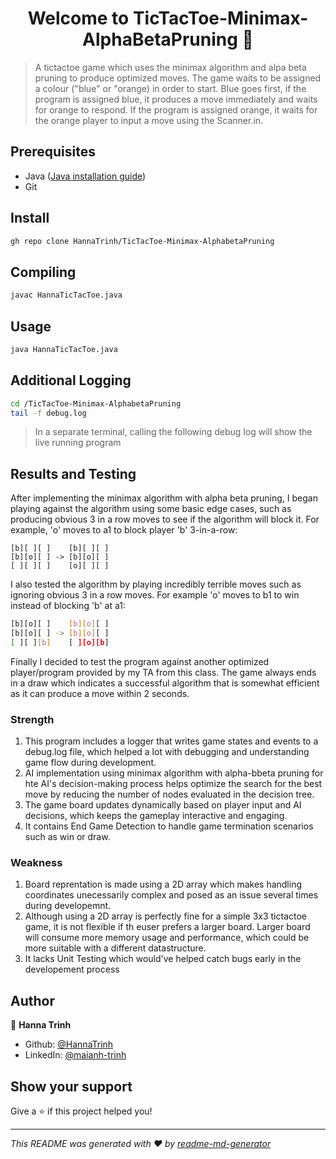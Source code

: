 <h1 align="center">Welcome to TicTacToe-Minimax-AlphaBetaPruning 👋</h1>
<p>
</p>

> A tictactoe game which uses the minimax algorithm and alpa beta pruning to produce optimized moves. The game waits to be assigned a colour (&#34;blue&#34; or &#34;orange) in order to start. Blue goes first, if the program is assigned blue, it produces a move immediately and waits for orange to respond. If the program is assigned orange, it waits for the orange player to input a move using the Scanner.in. 

## Prerequisites
- Java ([Java installation guide](https://dev.java/download/))
- Git

## Install

```sh
gh repo clone HannaTrinh/TicTacToe-Minimax-AlphabetaPruning
```


## Compiling

```sh
javac HannaTicTacToe.java
```

## Usage

```sh
java HannaTicTacToe.java
```

## Additional Logging

```sh
cd /TicTacToe-Minimax-AlphabetaPruning
tail -f debug.log
```
> In a separate terminal, calling the following debug log will show the live running program


## Results and Testing
After implementing the minimax algorithm with alpha beta pruning, I began playing against the algorithm using some basic edge cases, such as producing obvious 3 in a row moves to see if the algorithm will block it. For example, 'o' moves to a1 to block player 'b' 3-in-a-row:
```
[b][ ][ ]    [b][ ][ ]
[b][o][ ] -> [b][o][ ]
[ ][ ][ ]    [o][ ][ ]  
```
I also tested the algorithm by playing incredibly terrible moves such as ignoring obvious 3 in a row moves. For example 'o' moves to b1 to win instead of blocking 'b' at a1:
```sh
[b][o][ ]    [b][o][ ]
[b][o][ ] -> [b][o][ ]
[ ][ ][b]    [ ][o][b]  
```

Finally I decided to test the program against another optimized player/program provided by my TA from this class. The game always ends in a draw which indicates a successful algorithm that is somewhat efficient as it can produce a move within 2 seconds.

### Strength
1. This program includes a logger that writes game states and events to a debug.log file, which helped a lot with debugging and understanding game flow during development.
2. AI implementation using minimax algorithm with alpha-bbeta pruning for hte AI's decision-making process helps optimize the search for the best move by reducing the number of nodes evaluated in the decision tree.
3. The game board updates dynamically based on player input and AI decisions, which keeps the gameplay interactive and engaging.
4. It contains End Game Detection to handle game termination scenarios such as win or draw.

### Weakness
1. Board reprentation is made using a 2D array which makes handling coordinates unecessarily complex and posed as an issue several times during developemnt.
2. Although using a 2D array is perfectly fine for a simple 3x3 tictactoe game, it is not flexible if th euser prefers a larger board. Larger board will consume more memory usage and performance, which could be more suitable with a different datastructure.
3. It lacks Unit Testing which would've helped catch bugs early in the developement process


## Author

👤 **Hanna Trinh**

* Github: [@HannaTrinh](https://github.com/HannaTrinh)
* LinkedIn: [@maianh-trinh](https://linkedin.com/in/maianh-trinh)

## Show your support

Give a ⭐️ if this project helped you!

***
_This README was generated with ❤️ by [readme-md-generator](https://github.com/kefranabg/readme-md-generator)_